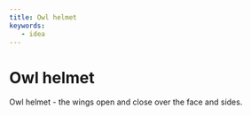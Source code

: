 ```yaml
---
title: Owl helmet
keywords: 
   - idea
---
```


# Owl helmet

Owl helmet - the wings open and close over the face and sides.
